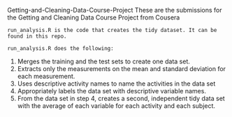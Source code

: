  Getting-and-Cleaning-Data-Course-Project
 These are the submissions for the Getting and Cleaning Data Course Project from Cousera
 
    run_analysis.R is the code that creates the tidy dataset. It can be found in this repo.

    run_analysis.R does the following:

1. Merges the training and the test sets to create one data set.
2. Extracts only the measurements on the mean and standard deviation for each measurement.
3. Uses descriptive activity names to name the activities in the data set
4. Appropriately labels the data set with descriptive variable names.
5. From the data set in step 4, creates a second, independent tidy data set with the average of each variable for each activity and each subject.
